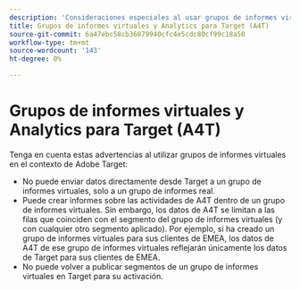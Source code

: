 ```yaml
---
description: 'Consideraciones especiales al usar grupos de informes virtuales de A4T y Adobe Analytics '
title: Grupos de informes virtuales y Analytics para Target (A4T)
source-git-commit: 6a47ebc58cb36079940cfc4e5cdc80cf99c18a50
workflow-type: tm+mt
source-wordcount: '143'
ht-degree: 0%

---
```



# Grupos de informes virtuales y Analytics para Target (A4T)

Tenga en cuenta estas advertencias al utilizar grupos de informes virtuales en el contexto de Adobe Target:

* No puede enviar datos directamente desde Target a un grupo de informes virtuales, solo a un grupo de informes real.
* Puede crear informes sobre las actividades de A4T dentro de un grupo de informes virtuales. Sin embargo, los datos de A4T se limitan a las filas que coinciden con el segmento del grupo de informes virtuales (y con cualquier otro segmento aplicado). Por ejemplo, si ha creado un grupo de informes virtuales para sus clientes de EMEA, los datos de A4T de ese grupo de informes virtuales reflejarán únicamente los datos de Target para sus clientes de EMEA.
* No puede volver a publicar segmentos de un grupo de informes virtuales en Target para su activación.